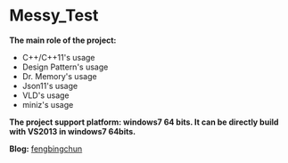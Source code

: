 # Messy_Test
**The main role of the project:**
- C++/C++11's usage
- Design Pattern's usage
- Dr. Memory's usage
- Json11's usage
- VLD's usage
- miniz's usage

**The project support platform: windows7 64 bits. It can be directly build with VS2013 in windows7 64bits.**

**Blog:** [fengbingchun](http://blog.csdn.net/fengbingchun/article/category/725584)
